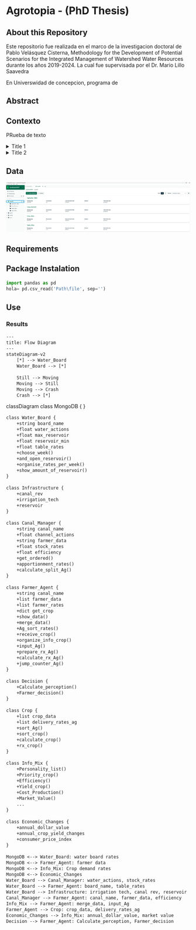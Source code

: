 # Agrotopia - (PhD Thesis)
## About this Repository
Este repositorio fue realizada en el marco de la investigacion doctoral de Pablo Velásquez Cisterna, Methodology for the Development of Potential Scenarios for the Integrated Management of Watershed Water Resources durante los años 2019-2024. La cual fue supervisada por el Dr. Mario Lillo Saavedra

En Universwidad de concepcion, programa de 
## Abstract




## Contexto
PRueba de texto
<details>
  <summary>Title 1</summary>
  <p>Some hidden content goes here</p>
  Here is some more without a paragraph tag
</details>
<details>
  <summary>Title 2</summary>
  <p>Same stuff here</p>
</details>

## Data

![alt text](https://github.com/Pablov81/Agrotopia/blob/main/images/AgroDb.png?raw=true)






## Requirements

## Package Instalation


```python
import pandas as pd
hola= pd.csv_read('Path\file', sep='')
```
## Use

### Results

```mermaid
---
title: Flow Diagram
---
stateDiagram-v2
    [*] --> Water_Board
    Water_Board --> [*]

    Still --> Moving
    Moving --> Still
    Moving --> Crash
    Crash --> [*]
```

classDiagram
    class MongoDB {
    }

    class Water_Board {
        +string board_name
        +float water_actions
        +float max_reservoir
        +float reservoir_min
        +float table_rates
        +choose_week()
        +and_open_reservoir()
        +organise_rates_per_week()
        +show_amount_of_reservoir()
    }

    class Infrastructure {
        +canal_rev
        +irrigation_tech
        +reservoir
    }

    class Canal_Manager {
        +string canal_name
        +float channel_actions
        +string farmer_data
        +float stock_rates
        +float efficiency
        +get_ordered()
        +apportionment_rates()
        +calculate_split_Ag()
    }

    class Farmer_Agent {
        +string canal_name
        +list farmer_data
        +list farmer_rates
        +dict get_crop
        +show_data()
        +merge_data()
        +Ag_sort_rates()
        +receive_crop()
        +organize_info_crop()
        +input_Ag()
        +prepare_rx_Ag()
        +calculate_rx_Ag()
        +jump_counter_Ag()
    }

    class Decision {
        +Calculate_perception()
        +Farmer_decision()
    }

    class Crop {
        +list crop_data
        +list delivery_rates_ag
        +sort_Ag()
        +sort_crop()
        +calculate_crop()
        +rx_crop()
    }

    class Info_Mix {
        +Personality_list()
        +Priority_crop()
        +Efficiency()
        +Yield_crop()
        +Cost_Production()
        +Market_Value()
        ...
    }

    class Economic_Changes {
        +annual_dollar_value
        +annual_crop_yield_changes
        +consumer_price_index
    }

    MongoDB <--> Water_Board: water board rates
    MongoDB <--> Farmer_Agent: farmer data
    MongoDB <--> Info_Mix: Crop demand rates
    MongoDB <--> Economic_Changes
    Water_Board --> Canal_Manager: water_actions, stock_rates
    Water_Board --> Farmer_Agent: board_name, table_rates
    Water_Board --> Infrastructure: irrigation tech, canal rev, reservoir
    Canal_Manager --> Farmer_Agent: canal_name, farmer_data, efficiency
    Info_Mix --> Farmer_Agent: merge_data, input_Ag
    Farmer_Agent --> Crop: crop_data, delivery_rates_ag
    Economic_Changes --> Info_Mix: annual_dollar_value, market value
    Decision --> Farmer_Agent: Calculate_perception, Farmer_decision


